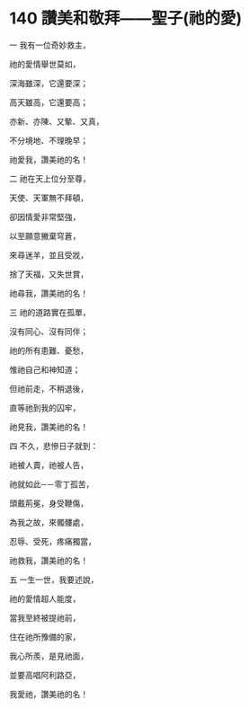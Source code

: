 # 140 讚美和敬拜——聖子(祂的愛)

一 我有一位奇妙救主，

祂的愛情舉世莫如，

深海雖深，它還要深；

高天雖高，它還要高；

亦新、亦陳、又摰、又真，

不分境地、不理晚早；

祂愛我，讚美祂的名！

二 祂在天上位分至尊，

天使、天軍無不拜頓，

卻因情愛非常堅強，

以至願意撇棄穹蒼，

來尋迷羊，並且受戕，

捨了天福，又失世賞，

祂尋我，讚美祂的名！

三 祂的道路實在孤單，

沒有同心、沒有同伴；

祂的所有患難、憂愁，

惟祂自己和神知道；

但祂前走，不稍退後，

直等祂到我的囚牢，

祂見我，讚美祂的名！

四 不久，悲慘日子就到：

祂被人賣，祂被人告，

祂就如此─－零丁孤苦，

頭戴荊冕，身受鞭傷，

為我之故，來髑髏處，

忍辱、受死，疼痛獨當，

祂救我，讚美祂的名！

五 一生一世，我要述說，

祂的愛情超人能度，

當我至終被提祂前，

住在祂所豫備的家，

我心所羨，是見祂面，

並要高唱阿利路亞，

我愛祂，讚美祂的名！

